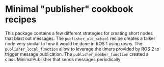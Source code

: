 # Minimal "publisher" cookbook recipes

This package contains a few different strategies for creating short nodes that blast out messages.
The `publisher_old_school` recipe creates a talker node very similar to how it would be done in ROS 1 using rospy.
The `publisher_local_function` allow to leverage the timers provided by ROS 2 to trigger message publication.
The `publisher_member_function` created a class MinimalPublisher that sends messages periodically
